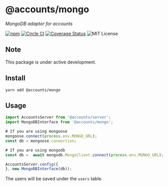 # @accounts/mongo

*MongoDB adaptor for accounts*

[![npm](https://img.shields.io/npm/v/@accounts/mongo.svg?maxAge=2592000)](https://www.npmjs.com/package/@accounts/mongo) [![Circle CI](https://circleci.com/gh/js-accounts/mongo.svg?style=shield)](https://circleci.com/gh/js-accounts/mongo) [![Coverage Status](https://coveralls.io/repos/github/js-accounts/mongo/badge.svg?branch=master)](https://coveralls.io/github/js-accounts/mongo?branch=master) ![MIT License](https://img.shields.io/badge/license-MIT-blue.svg)

## Note

This package is under active development.

## Install
```
yarn add @accounts/mongo
```

## Usage

```javascript
import AccountsServer from '@accounts/server';
import MongoDBInterface from '@accounts/mongo';

# If you are using mongoose
mongoose.connect(process.env.MONGO_URL);
const db = mongoose.connection;

# If you are using mongodb
const db =  await mongodb.MongoClient.connect(process.env.MONGO_URL);

AccountsServer.config({
}, new MongoDBInterface(db));
```

The users will be saved under the `users` table.
